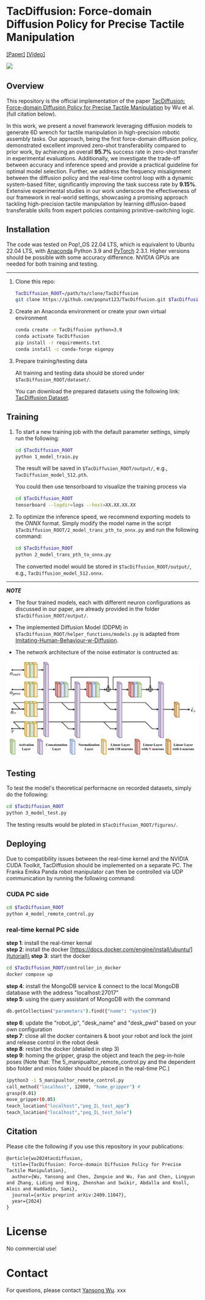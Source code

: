 # TacDiffusion: Force-domain Diffusion Policy for Precise Tactile Manipulation
[[Paper]](https://arxiv.org/abs/2409.11047)
[[Video]](https://www.youtube.com/watch?v=dabpM4S9kbc&ab_channel=JeffWu)

![](readme/TacDiffusion_Overview.png)

## Overview

This repository is the official implementation of the paper [TacDiffusion: Force-domain Diffusion Policy for Precise Tactile Manipulation](https://arxiv.org/abs/2409.11047) by Wu et al. (full citation below). 

In this work, we present a novel framework leveraging diffusion models to generate 6D wrench for tactile manipulation in high-precision robotic assembly tasks. Our approach, being the first force-domain diffusion policy, demonstrated excellent improved zero-shot transferability compared to prior work, by achieving an overall **95.7%** success rate in zero-shot transfer in experimental evaluations. Additionally, we investigate the trade-off between accuracy and inference speed and provide a practical guideline for optimal model selection. Further, we address the frequency misalignment between the diffusion policy and the real-time control loop with a dynamic system-based filter, significantly improving the task success rate by **9.15%**. Extensive experimental studies in our work underscore the effectiveness of our framework in real-world settings, showcasing a promising approach tackling high-precision tactile manipulation by learning diffusion-based transferable skills from expert policies containing primitive-switching logic. 

## Installation

The code was tested on Pop!_OS 22.04 LTS, which is equivalent to Ubuntu 22.04 LTS, with [Anaconda](https://www.anaconda.com/download) Python 3.9 and [PyTorch]((http://pytorch.org/)) 2.3.1. Higher versions should be possible with some accuracy difference. NVIDIA GPUs are needed for both training and testing.

---

1. Clone this repo:

    ```bash
    TacDiffusion_ROOT=/path/to/clone/TacDiffusion
    git clone https://github.com/popnut123/TacDiffusion.git $TacDiffusion_ROOT
    ```

2. Create an Anaconda environment or create your own virtual environment

    ```bash
    conda create -n TacDiffusion python=3.9
    conda activate TacDiffusion
    pip install -r requirements.txt
    conda install -c conda-forge eigenpy
    ```

3. Prepare training/testing data

    All training and testing data should be stored under `$TacDiffusion_ROOT/dataset/`.

    You can download the prepared datasets using the following link: [TacDiffusion Dataset](https://drive.google.com/drive/folders/10Ix8utcx51R8NejvGRF-ujWEGy5MK05R?usp=sharing).

## Training

1. To start a new training job with the default parameter settings, simply run the following:

    ```bash
    cd $TacDiffusion_ROOT
    python 1_model_train.py
    ```

    The result will be saved in `$TacDiffusion_ROOT/output/`, e.g., `TacDiffusion_model_512.pth`.

    You could then use tensorboard to visualize the training process via

    ```bash
    cd $TacDiffusion_ROOT
    tensorboard --logdir=logs --host=XX.XX.XX.XX
    ```

2. To optimize the inference speed, we recommend exporting models to the *ONNX* format. Simply modify the model name in the script `$TacDiffusion_ROOT/2_model_trans_pth_to_onnx.py` and run the following command:

    ```bash
    cd $TacDiffusion_ROOT
    python 2_model_trans_pth_to_onnx.py
    ```

    The converted model would be stored in `$TacDiffusion_ROOT/output/`, e.g., `TacDiffusion_model_512.onnx`.

---
***NOTE***
- The four trained models, each with different neuron configurations as discussed in our paper, are already provided in the folder `$TacDiffusion_ROOT/output/`.

- The implemented Diffusion Model (DDPM) in `$TacDiffusion_ROOT/helper_functions/models.py` is adapted from [Imitating-Human-Behaviour-w-Diffusion](https://github.com/microsoft/Imitating-Human-Behaviour-w-Diffusion).

- The network architecture of the noise estimator is contructed as:

![](readme/TacDiffusion_noise_estimator.png)

## Testing

To test the model's theoretical performacne on recorded datasets, simply do the following: 

```bash
cd $TacDiffusion_ROOT
python 3_model_test.py
```

The testing results would be ploted in `$TacDiffusion_ROOT/figures/`.

## Deploying

Due to compatibility issues between the real-time kernel and the NVIDIA CUDA Toolkit, TacDiffusion should be implemented on a separate PC. The Franka Emika Panda robot manipulator can then be controlled via UDP communication by running the following command:

### CUDA PC side
```bash
cd $TacDiffusion_ROOT
python 4_model_remote_control.py
```
### real-time kernal PC side
**step 1**: install the real-timer kernal \
**step 2**: install the docker [https://docs.docker.com/engine/install/ubuntu/](tutorial)\
**step 3**: start the docker 
```bash
cd $TacDiffusion_ROOT/controller_in_docker
docker compose up
```
**step 4**: install the MongoDB service & connect to the local MongoDB database with the address "localhost:27017"\
**step 5**: using the query assistant of MongoDB with the command
```bash
db.getCollection("parameters").find({"name": "system"})
```
**step 6**: update the "robot_ip", "desk_name" and "desk_pwd" based on your own configuration\
**step 7**: close all the docker containers & boot your robot and lock the joint and release control in the robot desk\
**step 8**: restart the docker (detailed in step 3)\
**step 9**: homing the gripper, grasp the object and teach the peg-in-hole poses (Note that: The 5_manipualtor_remote_control.py and the dependent bbo folder and mios folder should be placed in the real-time PC.)
```bash
ipython3 -i 5_manipualtor_remote_control.py
call_method("localhost", 12000, "home_gripper") #
grasp(0.01)
move_gripper(0.05)
teach_location("localhost","peg_IL_test_app")
teach_location("localhost","peg_IL_test_hole")

```


## Citation
Please cite the following if you use this repository in your publications:

```
@article{wu2024tacdiffusion,
  title={TacDiffusion: Force-domain Diffusion Policy for Precise Tactile Manipulation},
  author={Wu, Yansong and Chen, Zongxie and Wu, Fan and Chen, Lingyun and Zhang, Liding and Bing, Zhenshan and Swikir, Abdalla and Knoll, Alois and Haddadin, Sami},
  journal={arXiv preprint arXiv:2409.11047},
  year={2024}
}
```

# License
No commercial use!
# Contact
For questions, please contact [Yansong Wu](mailto:yansong.wu@tum.de).
xxx
